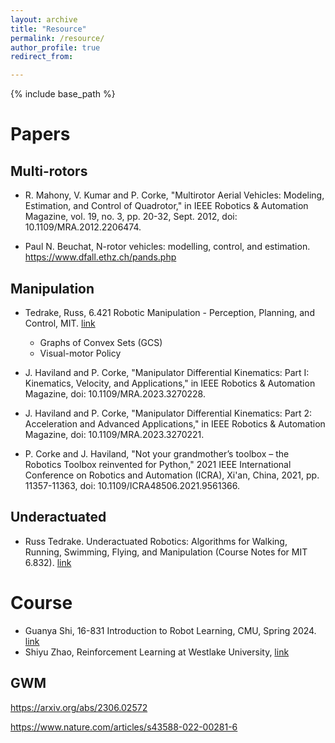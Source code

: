 ```yaml
---
layout: archive
title: "Resource"
permalink: /resource/
author_profile: true
redirect_from:

---
```


{% include base_path %}


# Papers

## Multi-rotors

- R. Mahony, V. Kumar and P. Corke, "Multirotor Aerial Vehicles: Modeling, Estimation, and Control of Quadrotor," in IEEE Robotics & Automation Magazine, vol. 19, no. 3, pp. 20-32, Sept. 2012, doi: 10.1109/MRA.2012.2206474.

- Paul N. Beuchat, N-rotor vehicles: modelling, control, and estimation. https://www.dfall.ethz.ch/pands.php


## Manipulation

- Tedrake, Russ, 6.421 Robotic Manipulation - Perception, Planning, and Control, MIT. [link](http://manipulation.mit.edu)
  - Graphs of Convex Sets (GCS)
  - Visual-motor Policy

- J. Haviland and P. Corke, "Manipulator Differential Kinematics: Part I: Kinematics, Velocity, and Applications," in IEEE Robotics & Automation Magazine, doi: 10.1109/MRA.2023.3270228.

- J. Haviland and P. Corke, "Manipulator Differential Kinematics: Part 2: Acceleration and Advanced Applications," in IEEE Robotics & Automation Magazine, doi: 10.1109/MRA.2023.3270221.

- P. Corke and J. Haviland, "Not your grandmother’s toolbox – the Robotics Toolbox reinvented for Python," 2021 IEEE International Conference on Robotics and Automation (ICRA), Xi'an, China, 2021, pp. 11357-11363, doi: 10.1109/ICRA48506.2021.9561366.

## Underactuated

- Russ Tedrake. Underactuated Robotics: Algorithms for Walking, Running, Swimming, Flying, and Manipulation (Course Notes for MIT 6.832). [link](https://underactuated.csail.mit.edu/)

# Course

- Guanya Shi, 16-831 Introduction to Robot Learning, CMU, Spring 2024. [link](https://16-831-s24.github.io/)
- Shiyu Zhao, Reinforcement Learning at Westlake University, [link](https://shiyuzhao.westlake.edu.cn/Teaching.htm)

## GWM

https://arxiv.org/abs/2306.02572

https://www.nature.com/articles/s43588-022-00281-6

